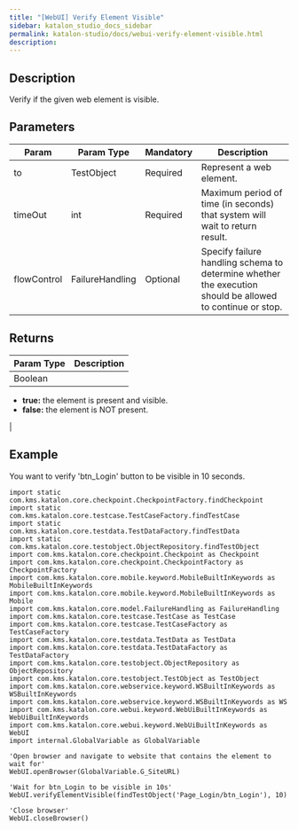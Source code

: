 ```yaml
---
title: "[WebUI] Verify Element Visible" 
sidebar: katalon_studio_docs_sidebar
permalink: katalon-studio/docs/webui-verify-element-visible.html 
description: 
---
```

Description
-----------

Verify if the given web element is visible.

Parameters
----------

| Param | Param Type | Mandatory | Description |
| --- | --- | --- | --- |
| to | TestObject | Required | Represent a web element. |
| timeOut  | int  | Required | Maximum period of time (in seconds) that system will wait to return result. |
| flowControl | FailureHandling | Optional | Specify failure handling schema to determine whether the execution should be allowed to continue or stop. |

Returns
-------

| Param Type | Description |
| --- | --- |
| Boolean | 
*   **true:** the element is present and visible.
*   **false:** the element is NOT present.

 |

Example
-------

You want to verify 'btn_Login' button to be visible in 10 seconds.

```
import static com.kms.katalon.core.checkpoint.CheckpointFactory.findCheckpoint
import static com.kms.katalon.core.testcase.TestCaseFactory.findTestCase
import static com.kms.katalon.core.testdata.TestDataFactory.findTestData
import static com.kms.katalon.core.testobject.ObjectRepository.findTestObject
import com.kms.katalon.core.checkpoint.Checkpoint as Checkpoint
import com.kms.katalon.core.checkpoint.CheckpointFactory as CheckpointFactory
import com.kms.katalon.core.mobile.keyword.MobileBuiltInKeywords as MobileBuiltInKeywords
import com.kms.katalon.core.mobile.keyword.MobileBuiltInKeywords as Mobile
import com.kms.katalon.core.model.FailureHandling as FailureHandling
import com.kms.katalon.core.testcase.TestCase as TestCase
import com.kms.katalon.core.testcase.TestCaseFactory as TestCaseFactory
import com.kms.katalon.core.testdata.TestData as TestData
import com.kms.katalon.core.testdata.TestDataFactory as TestDataFactory
import com.kms.katalon.core.testobject.ObjectRepository as ObjectRepository
import com.kms.katalon.core.testobject.TestObject as TestObject
import com.kms.katalon.core.webservice.keyword.WSBuiltInKeywords as WSBuiltInKeywords
import com.kms.katalon.core.webservice.keyword.WSBuiltInKeywords as WS
import com.kms.katalon.core.webui.keyword.WebUiBuiltInKeywords as WebUiBuiltInKeywords
import com.kms.katalon.core.webui.keyword.WebUiBuiltInKeywords as WebUI
import internal.GlobalVariable as GlobalVariable

'Open browser and navigate to website that contains the element to wait for'
WebUI.openBrowser(GlobalVariable.G_SiteURL)

'Wait for btn_Login to be visible in 10s'
WebUI.verifyElementVisible(findTestObject('Page_Login/btn_Login'), 10)

'Close browser'
WebUI.closeBrowser()
```